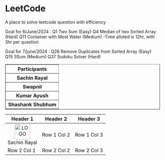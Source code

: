 # LeetCode
A place to solve leetcode question with efficiency

Goal for 6/June/2024 :
Q1 Two Sum (Easy)
Q4 Median of two Sorted Array (Hard)
Q11 Container with Most Water (Medium)
-Time alloted is 12hr, with 3hr per question

Goal for 7/june/2024 :
Q26 Remove Duplicates from Sorted Array (Easy)
Q15 3Sum (Medium)
Q37 Sudoku Solver (Hard)

<table border="1">
  <tr>
    <th>Participants</th>
  </tr>
  <tr>
    <th>Sachin Rayal</th>
  </tr>
  <tr>
    <th>Swapnil</th>
  </tr>
  <tr>
    <th>Kumar Ayush</th>
  </tr>
  <tr>
    <th>Shashank Shubhum</th>
  </tr>
  <!-- Add more rows as needed -->
</table>

| Header 1 | Header 2 | Header 3 |
|----------|----------|----------|
|<center> <img src="https://github.githubassets.com/images/modules/logos_page/GitHub-Mark.png" width="50" height="50" alt="LOGO" align="center"><br>Sachin Rayal</center> | Row 1 Col 2 | Row 1 Col 3 |
| Row 2 Col 1 | Row 2 Col 2 | Row 2 Col 3 |
